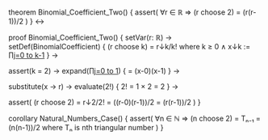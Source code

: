 theorem Binomial_Coefficient_Two() {
  assert(
    ∀r ∈ ℝ ⇒ (r choose 2) = (r(r-1))/2
  )
} ↔

proof Binomial_Coefficient_Two() {
  setVar(r: ℝ) →
  setDef(BinomialCoefficient) {
    (r choose k) = r↓k/k! where k ≥ 0 ∧
    x↓k := ∏[j=0 to k-1](x-j)
  } →
  
  assert(k = 2) →
  expand(∏[j=0 to 1](x-j)) {
    = (x-0)(x-1)
  } →
  
  substitute(x → r) →
  evaluate(2!) {
    2! = 1 × 2 = 2
  } →
  
  assert(
    (r choose 2) = r↓2/2!
    = ((r-0)(r-1))/2
    = (r(r-1))/2
  )
}

corollary Natural_Numbers_Case() {
  assert(
    ∀n ∈ ℕ ⇒ (n choose 2) = Tₙ₋₁ = (n(n-1))/2
    where Tₙ is nth triangular number
  )
}